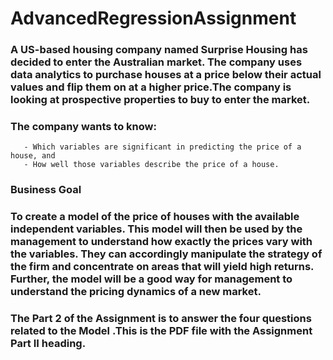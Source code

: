 # AdvancedRegressionAssignment
### A US-based housing company named Surprise Housing has decided to enter the Australian market. The company uses data analytics to purchase houses at a price below their actual values and flip them on at a higher price.The company is looking at prospective properties to buy to enter the market.
### The company wants to know:
       - Which variables are significant in predicting the price of a house, and
       - How well those variables describe the price of a house.
### Business Goal 
### To create a model of the price of houses with the available independent variables. This model will then be used by the management to understand how exactly the prices vary with the variables. They can accordingly manipulate the strategy of the firm and concentrate on areas that will yield high returns. Further, the model will be a good way for management to understand the pricing dynamics of a new market.
### The Part 2 of the Assignment is to answer the four questions related to the Model .This is the PDF file with the Assignment Part II heading.
